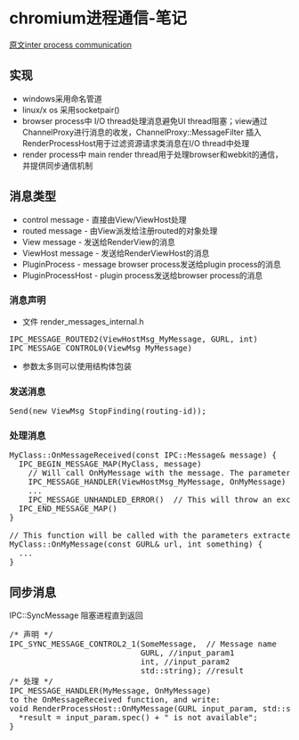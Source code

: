 chromium进程通信-笔记
==============================
[原文inter process communication](http://dev.chromium.org/developers/design-documents/inter-process-communication)
## 实现 ##
* windows采用命名管道
* linux/x os 采用socketpair()
* browser process中 I/O thread处理消息避免UI thread阻塞；view通过ChannelProxy进行消息的收发，ChannelProxy::MessageFilter
插入RenderProcessHost用于过滤资源请求类消息在I/O thread中处理
* render process中 main render thread用于处理browser和webkit的通信，并提供同步通信机制
## 消息类型 ##
* control message - 直接由View/ViewHost处理
* routed message - 由View派发给注册routed的对象处理
* View message - 发送给RenderView的消息
* ViewHost message - 发送给RenderViewHost的消息
* PluginProcess - message browser process发送给plugin process的消息
* PluginProcessHost - plugin process发送给browser process的消息
### 消息声明 ###
* 文件 render_messages_internal.h
<pre data-language="csharp">
IPC_MESSAGE_ROUTED2(ViewHostMsg_MyMessage, GURL, int)
IPC_MESSAGE_CONTROL0(ViewMsg_MyMessage)
</pre>
* 参数太多则可以使用结构体包装
### 发送消息 ###
<pre data-language="csharp">
Send(new ViewMsg_StopFinding(routing-id));
</pre>
### 处理消息 ###
<pre data-language="csharp">
MyClass::OnMessageReceived(const IPC::Message& message) {
  IPC_BEGIN_MESSAGE_MAP(MyClass, message)
    // Will call OnMyMessage with the message. The parameters of the message will be unpacked for you.
    IPC_MESSAGE_HANDLER(ViewHostMsg_MyMessage, OnMyMessage)  
    ...
    IPC_MESSAGE_UNHANDLED_ERROR()  // This will throw an exception for unhandled messages.
  IPC_END_MESSAGE_MAP()
}

// This function will be called with the parameters extracted from the ViewHostMsg_MyMessage message.
MyClass::OnMyMessage(const GURL& url, int something) {
  ...
}
</pre>
## 同步消息 ##
IPC::SyncMessage 阻塞进程直到返回
<pre data-language="csharp">
/* 声明 */
IPC_SYNC_MESSAGE_CONTROL2_1(SomeMessage,  // Message name
                            GURL, //input_param1
                            int, //input_param2
                            std::string); //result
/* 处理 */
IPC_MESSAGE_HANDLER(MyMessage, OnMyMessage)
to the OnMessageReceived function, and write:
void RenderProcessHost::OnMyMessage(GURL input_param, std::string* result) {
  *result = input_param.spec() + " is not available";
}
</pre>
